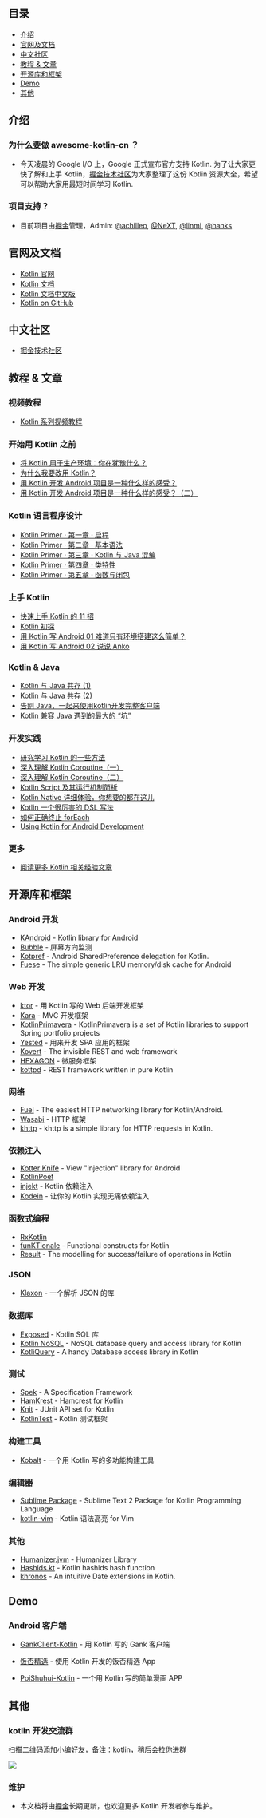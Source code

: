 ## 目录

- [介绍](#介绍)
- [官网及文档](#官网及文档)
- [中文社区](#中文社区)
- [教程 & 文章](#教程--文章)
- [开源库和框架](#开源库和框架)
- [Demo](#demo)
- [其他](#其他-1)


## 介绍

### 为什么要做 awesome-kotlin-cn ？

- 今天凌晨的 Google I/O 上，Google 正式宣布官方支持 Kotlin. 为了让大家更快了解和上手 Kotlin，[掘金技术社区](https://juejin.im)为大家整理了这份 Kotlin 资源大全，希望可以帮助大家用最短时间学习 Kotlin.

### 项目支持？

- 目前项目由[掘金](https://juejin.im)管理，Admin: [@achilleo](https://github.com/achilleo), [@NeXT](https://github.com/kingideayou), [@linmi](https://github.com/linmi), [@hanks](https://github.com/hanks-zyh)

## 官网及文档

- [Kotlin 官网](https://kotlinlang.org/)
- [Kotlin 文档](https://kotlinlang.org/docs/reference/)
- [Kotlin 文档中文版](http://www.kotlincn.net/docs/reference/)
- [Kotlin on GitHub](https://github.com/JetBrains/kotlin)


## 中文社区

- [掘金技术社区](https://juejin.im)


## 教程 & 文章

### 视频教程

- [Kotlin 系列视频教程](https://juejin.im/entry/584f37c4a22b9d0058ea1715/detail)

### 开始用 Kotlin 之前

- [将 Kotlin 用于生产环境：你在犹豫什么？](https://juejin.im/entry/591d6805a0bb9f005f22f33d/detail)
- [为什么我要改用 Kotlin？](https://juejin.im/entry/591ce8aca0bb9f005f1bedb6/detail)
- [用 Kotlin 开发 Android 项目是一种什么样的感受？](https://juejin.im/entry/58df4ef7a0bb9f0069e303c5/detail)
- [用 Kotlin 开发 Android 项目是一种什么样的感受？（二）](https://juejin.im/entry/58e4c1f22f301e0062275139/detail)

### Kotlin 语言程序设计

- [Kotlin Primer · 第一章 · 启程](https://juejin.im/entry/5893ff2f8d6d81006c4a9565/detail)
- [Kotlin Primer · 第二章 · 基本语法](https://juejin.im/entry/58955ed9b123db16a395cf9b/detail)
- [Kotlin Primer · 第三章 · Kotlin 与 Java 混编](https://juejin.im/entry/589aaab11b69e60059aa0b1e/detail)
- [Kotlin Primer · 第四章 · 类特性](https://juejin.im/entry/58b3d0ba8fd9c50063e142f8/detail)
- [Kotlin Primer · 第五章 · 函数与闭包](https://juejin.im/entry/58fcaab95c497d005800743c/detail)

### 上手 Kotlin

- [快速上手 Kotlin 的 11 招](https://juejin.im/entry/58c79d591b69e6006bebfd41/detail)
- [Kotlin 初探](https://juejin.im/post/59006ef95c497d00581a8d7c)
- [用 Kotlin 写 Android 01 难道只有环境搭建这么简单？](https://juejin.im/entry/587ce6198d6d810058d47242/detail)
- [用 Kotlin 写 Android 02 说说 Anko](https://juejin.im/entry/58857f978fd9c50067fc404d/detail)

### Kotlin & Java

- [Kotlin 与 Java 共存 (1)](https://juejin.im/entry/5858c87161ff4b006cb7a7e1/detail)
- [Kotlin 与 Java 共存 (2)](https://juejin.im/entry/5858c8f78d6d810065c21a2c/detail)
- [告别 Java，一起来使用kotlin开发完整客户端](https://juejin.im/post/583b042461ff4b007ecf00ff)
- [Kotlin 兼容 Java 遇到的最大的 “坑”](https://juejin.im/entry/58e19fd12f301e006214b88c/detail)

### 开发实践

- [研究学习 Kotlin 的一些方法](https://juejin.im/entry/5910833eac502e0065523c34/detail)
- [深入理解 Kotlin Coroutine（一）](https://juejin.im/entry/588ff7cd2f301e0069fd4fec/detail)
- [深入理解 Kotlin Coroutine（二）](https://juejin.im/entry/58985f392f301e0069195409/detail)
- [Kotlin Script 及其运行机制简析](https://juejin.im/entry/58c79d20a22b9d0058baba9a/detail)
- [Kotlin Native 详细体验，你想要的都在这儿](https://juejin.im/entry/58f42b595c497d006c940e12/detail)
- [Kotlin 一个很厉害的 DSL 写法](https://juejin.im/entry/591adc7ca0bb9f005f079bcd/detail)
- [如何正确终止 forEach](https://juejin.im/post/58fd31dd8d6d8100589813bf)
- [Using Kotlin for Android Development](http://itangqi.me/2017/03/28/using-kotlin-for-android-development/)

### 更多

- [阅读更多 Kotlin 相关经验文章](https://juejin.im/tag/Kotlin)


## 开源库和框架

### Android 开发

- [KAndroid](https://github.com/pawegio/KAndroid) - Kotlin library for Android
- [Bubble](https://github.com/TouK/bubble) - 屏幕方向监测
- [Kotpref](https://github.com/chibatching/Kotpref) - Android SharedPreference delegation for Kotlin.
- [Fuese](https://github.com/kittinunf/Fuse) - The simple generic LRU memory/disk cache for Android

### Web 开发

- [ktor](https://github.com/Kotlin/ktor) - 用 Kotlin 写的 Web 后端开发框架
- [Kara](http://karaframework.com/) - MVC 开发框架
- [KotlinPrimavera](https://github.com/MarioAriasC/KotlinPrimavera) - KotlinPrimavera is a set of Kotlin libraries to support Spring portfolio projects
- [Yested](https://github.com/jean79/yested) - 用来开发 SPA 应用的框架
- [Kovert](https://github.com/kohesive/kovert) - The invisible REST and web framework
- [HEXAGON](https://github.com/jaguililla/hexagon) - 微服务框架
- [kottpd](https://github.com/gimlet2/kottpd) - REST framework written in pure Kotlin

### 网络

- [Fuel](https://github.com/kittinunf/Fuel) - The easiest HTTP networking library for Kotlin/Android.
- [Wasabi](https://github.com/wasabifx/wasabi) - HTTP 框架
- [khttp](https://github.com/jkcclemens/khttp) - khttp is a simple library for HTTP requests in Kotlin.

### 依赖注入

- [Kotter Knife](https://github.com/JakeWharton/kotterknife) - View "injection" library for Android
- [KotlinPoet](https://github.com/square/kotlinpoet)
- [injekt](https://github.com/kohesive/injekt) - Kotlin 依赖注入
- [Kodein](https://github.com/SalomonBrys/Kodein) - 让你的 Kotlin 实现无痛依赖注入

### 函数式编程

- [RxKotlin](https://github.com/ReactiveX/RxKotlin)
- [funKTionale](https://github.com/MarioAriasC/funKTionale) - Functional constructs for Kotlin
- [Result](https://github.com/kittinunf/Result) - The modelling for success/failure of operations in Kotlin

### JSON

- [Klaxon](https://github.com/cbeust/klaxon) - 一个解析 JSON 的库

### 数据库

- [Exposed](https://github.com/JetBrains/Exposed) - Kotlin SQL 库
- [Kotlin NoSQL](https://github.com/cheptsov/kotlin-nosql) - NoSQL database query and access library for Kotlin
- [KotliQuery](https://github.com/seratch/kotliquery) - A handy Database access library in Kotlin

### 测试

- [Spek](http://spekframework.org/) - 	A Specification Framework
- [HamKrest](https://github.com/npryce/hamkrest) - Hamcrest for Kotlin
- [Knit](https://github.com/ntaro/knit) - JUnit API set for Kotlin
- [KotlinTest](https://github.com/kotlintest/kotlintest) - Kotlin 测试框架

### 构建工具

- [Kobalt](http://beust.com/kobalt/home/index.html) - 一个用 Kotlin 写的多功能构建工具

### 编辑器

- [Sublime Package](https://github.com/vkostyukov/kotlin-sublime-package) - Sublime Text 2 Package for Kotlin Programming Language
- [kotlin-vim](https://github.com/udalov/kotlin-vim) - Kotlin 语法高亮 for Vim

### 其他

- [Humanizer.jvm](https://github.com/MehdiK/Humanizer.jvm) - Humanizer Library
- [Hashids.kt](https://github.com/leprosus/kotlin-hashids) - Kotlin hashids hash function
- [khronos](https://github.com/hotchemi/khronos) - An intuitive Date extensions in Kotlin.


## Demo

### Android 客户端

- [GankClient-Kotlin](https://github.com/githubwing/GankClient-Kotlin) - 用 Kotlin 写的 Gank 客户端

- [饭否精选](https://github.com/TonnyL/FanfouHandpick) - 使用 Kotlin 开发的饭否精选 App

- [PoiShuhui-Kotlin](https://github.com/wuapnjie/PoiShuhui-Kotlin) - 一个用 Kotlin 写的简单漫画 APP


## 其他

### kotlin 开发交流群

扫描二维码添加小编好友，备注：kotlin，稍后会拉你进群

![](https://dn-mhke0kuv.qbox.me/016f2eba0480afefc381.jpeg)

### 维护

- 本文档将由[掘金](https://juejin.im)长期更新，也欢迎更多 Kotlin 开发者参与维护。
